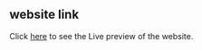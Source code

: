 ## website link
Click [here](https://sumanislam.github.io/form-validation-in-javascript/) to see the Live preview of the website.
